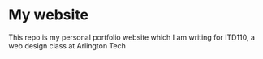 # My website

This repo is my personal portfolio website
which I am writing for ITD110, a web design
class at Arlington Tech
